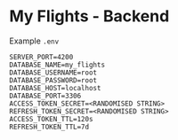 # My Flights - Backend

Example `.env`
```
SERVER_PORT=4200
DATABASE_NAME=my_flights
DATABASE_USERNAME=root
DATABASE_PASSWORD=root
DATABASE_HOST=localhost
DATABASE_PORT=3306
ACCESS_TOKEN_SECRET=<RANDOMISED STRING>
REFRESH_TOKEN_SECRET=<RANDOMISED STRING>
ACCESS_TOKEN_TTL=120s
REFRESH_TOKEN_TTL=7d
```